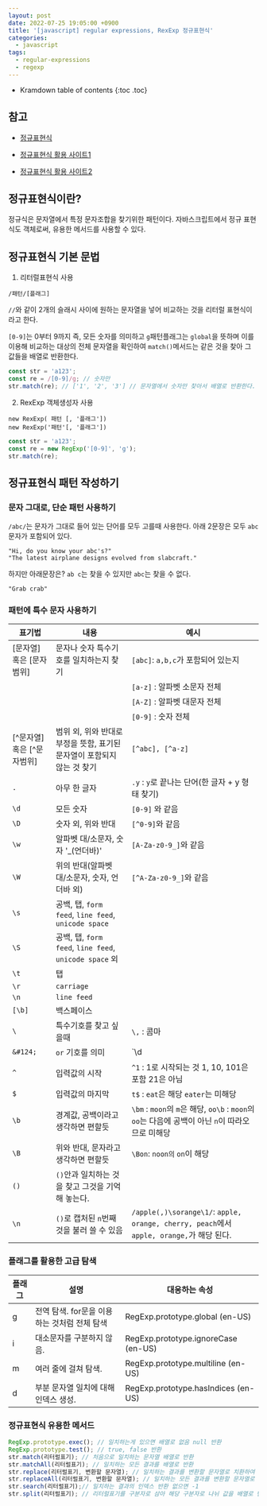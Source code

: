 ```yaml
---
layout: post
date: 2022-07-25 19:05:00 +0900
title: '[javascript] regular expressions, RexExp 정규표현식'
categories:
  - javascript
tags:
  - regular-expressions
  - regexp
---
```


* Kramdown table of contents
{:toc .toc}

## 참고 
- [정규표현식](https://developer.mozilla.org/ko/docs/Web/JavaScript/Guide/Regular_Expressions)

- [정규표현식 활용 사이트1](https://regexr.com/)
- [정규표현식 활용 사이트2](https://regex101.com/)

## 정규표현식이란?

정규식은 문자열에서 특정 문자조합을 찾기위한 패턴이다. 
자바스크립트에서 정규 표현식도 객체로써, 유용한 메서드를 사용할 수 있다. 


## 정규표현식 기본 문법

1. 리터럴표현식 사용

`/패턴/[플래그]`

`//`와 같이 2개의 슬래시 사이에 원하는 문자열을 넣어 비교하는 것을 리터럴 표현식이라고 한다. 

`[0-9]`는 0부터 9까지 즉, 모든 숫자를 의미하고 `g`패턴플래그는 `global`을 뜻하며 이를 이용해 비교하는 대상의 전체 문자열을 확인하여 `match()`메서드는 같은 것을 찾아 그 값들을 배열로 반환한다. 

```js
const str = 'a123';
const re = /[0-9]/g; // 숫자만 
str.match(re); // ['1', '2', '3'] // 문자열에서 숫자만 찾아서 배열로 반환한다. 

```


2. RexExp 객체생성자 사용

`new RexExp( 패턴 [, '플래그'])`  
`new RexExp('패턴'[, '플래그'])`

```js
const str = 'a123';
const re = new RegExp('[0-9]', 'g');
str.match(re);
```

## 정규표현식 패턴 작성하기

### 문자 그대로, 단순 패턴 사용하기

`/abc/`는 문자가 그대로 들어 있는 단어를 모두 고를때 사용한다. 아래 2문장은 모두 `abc`문자가 포함되어 있다. 

```
"Hi, do you know your abc's?"
"The latest airplane designs evolved from slabcraft."
````
하지만 아래문장은? `ab c`는 찾을 수 있지만 `abc`는 찾을 수 없다. 
```
"Grab crab"
```

### 패턴에 특수 문자 사용하기

| 표기법                     | 내용                                                                    | 예시                                                                                   |
|---                         |---                                                                     |---                                                                                      |
| [문자열] 혹은 [문자범위]     | 문자나 숫자 특수기호를 일치하는지 찾기                                     | `[abc]`: `a,b,c`가 포함되어 있는지                                                        |
|                            |                                                                         | `[a-z]` : 알파벳 소문자 전체                                                             |
|                            |                                                                         | `[A-Z]` : 알파벳 대문자 전체                                                             |
|                            |                                                                         | `[0-9]` : 숫자 전체                                                                     |
| [^문자열] 혹은 [^문자범위]   | 범위 외, 위와 반대로 부정을 뜻함, 표기된 문자열이 포함되지 않는 것 찾기      | `[^abc], [^a-z]`                                                                       |
| `.`                        | 아무 한 글자                                                             | `.y` : `y`로 끝나는 단어(한 글자 + y 형태 찾기)                                            |
| `\d`                       | 모든 숫자                                                                | `[0-9]` 와 같음                                                                        |
| `\D`                       | 숫자 외, 위와 반대                                                       | `[^0-9]`와 같음                                                                        |
| `\w`                       | 알파벳 대/소문자, 숫자 '_(언더바)'                                        | `[A-Za-z0-9_]`와 같음                                                                  |
| `\W`                       | 위의 반대(알파벳 대/소문자, 숫자, 언더바 외)                               | `[^A-Za-z0-9_]`와 같음                                                                 |
| `\s`                       | 공백, 탭, `form feed`, `line feed`, `unicode space`                      |                                                                                     |
| `\S`                       | 공백, 탭, `form feed`, `line feed`, `unicode space` 외                   |                                                                                     |
| `\t`                       | 탭                                                                      |                                                                                     |
| `\r`                       | `carriage`                                                              |                                                                                     |
| `\n`                       | `line feed`                                                             |                                                                                     |
| `[\b]`                     | 백스페이스                                                               |                                                                                     |
| `\`                        | 특수기호를 찾고 싶을때                                                    | `\,` : 콤마                                                                          |
| `&#124;`                   | `or` 기호를 의미                                                         | `\d|\s` : 숫자나 공백                                                                |
| `^`                        | 입력값의 시작                                                            | `^1` : 1로 시작되는 것 1, 10, 101은 포함 21은 아님                                     |
| `$`                        | 입력값의 마지막                                                          | `t$` : `eat`은 해당 `eater`는 미해당                                                       |
| `\b`                       | 경계값, 공백이라고 생각하면 편할듯                                         | `\bm` : `moon`의 `m`은 해당, `oo\b` : `moon`의 `oo`는 다음에 공백이 아닌 `n`이 따라오므로 미해당|
| `\B`                       | 위와 반대, 문자라고 생각하면 편할듯                                        | `\Bon`: `noon의` `on`이 해당                                                               |
| `()`                       | `()`안과 일치하는 것을 찾고 그것을 기억해 놓는다.                           |                                                                                      |
| `\n`                       | `()`로 캡처된 `n`번째 것을 불러 쓸 수 있음                                 | `/apple(,)\sorange\1/`: `apple, orange, cherry, peach`에서 `apple, orange,`가 해당 된다.   |


### 플래그를 활용한 고급 탐색

| 플래그 | 설명                                | 대응하는 속성                       |
|---     |---                                 |-------------------------------------|
| g      | 전역 탐색. for문을 이용하는 것처럼 전체 탐색| RegExp.prototype.global (en-US)     |
| i      | 대소문자를 구분하지 않음.            | RegExp.prototype.ignoreCase (en-US) |
| m      | 여러 줄에 걸쳐 탐색.                | RegExp.prototype.multiline (en-US)  |
| d      | 부분 문자열 일치에 대해 인덱스 생성. | RegExp.prototype.hasIndices (en-US) |


### 정규표현식 유용한 메서드

```js
RegExp.prototype.exec(); // 일치하는게 있으면 배열로 없음 null 반환
RegExp.prototype.test(); // true, false 반환
str.match(리터럴표기); // 처음으로 일치하는 문자열 배열로 반환
str.matchAll(리터럴표기); // 일치하는 모든 결과를 배열로 반환
str.replace(리터럴표기, 변환할 문자열); // 일치하는 결과를 변환할 문자열로 치환하여 문자열로 반환
str.replaceAll(리터럴표기, 변환할 문자열); // 일치하는 모든 결과를 변환할 문자열로 치환하여 문자열로 반환
str.search(리터럴표기);// 일치하는 결과의 인덱스 반환 없으면 -1
str.split(리터럴표기); // 리터럴표기를 구분자로 삼아 해당 구분자로 나뉘 값을 배열로 반환
```


